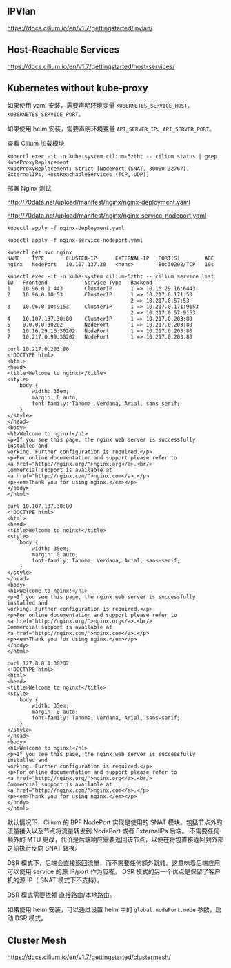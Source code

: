 ## IPVlan

https://docs.cilium.io/en/v1.7/gettingstarted/ipvlan/

## Host-Reachable Services

https://docs.cilium.io/en/v1.7/gettingstarted/host-services/

## Kubernetes without kube-proxy

如果使用 yaml 安装，需要声明环境变量 `KUBERNETES_SERVICE_HOST`、`KUBERNETES_SERVICE_PORT`。

如果使用 helm 安装，需要声明环境变量 `API_SERVER_IP`、`API_SERVER_PORT`。

查看 Cilium 加载模块

```
kubectl exec -it -n kube-system cilium-5ztht -- cilium status | grep KubeProxyReplacement
KubeProxyReplacement: Strict [NodePort (SNAT, 30000-32767), ExternalIPs, HostReachableServices (TCP, UDP)]
```

部署 Nginx 测试

http://70data.net/upload/manifest/nginx/nginx-deployment.yaml

http://70data.net/upload/manifest/nginx/nginx-service-nodeport.yaml

```
kubectl apply -f nginx-deployment.yaml

kubectl apply -f nginx-service-nodeport.yaml

kubectl get svc nginx
NAME    TYPE       CLUSTER-IP      EXTERNAL-IP   PORT(S)        AGE
nginx   NodePort   10.107.137.30   <none>        80:30202/TCP   10s

kubectl exec -it -n kube-system cilium-5ztht -- cilium service list
ID   Frontend            Service Type   Backend
1    10.96.0.1:443       ClusterIP      1 => 10.16.29.16:6443
2    10.96.0.10:53       ClusterIP      1 => 10.217.0.171:53
                                        2 => 10.217.0.57:53
3    10.96.0.10:9153     ClusterIP      1 => 10.217.0.171:9153
                                        2 => 10.217.0.57:9153
4    10.107.137.30:80    ClusterIP      1 => 10.217.0.203:80
5    0.0.0.0:30202       NodePort       1 => 10.217.0.203:80
6    10.16.29.16:30202   NodePort       1 => 10.217.0.203:80
7    10.217.0.99:30202   NodePort       1 => 10.217.0.203:80

curl 10.217.0.203:80
<!DOCTYPE html>
<html>
<head>
<title>Welcome to nginx!</title>
<style>
    body {
        width: 35em;
        margin: 0 auto;
        font-family: Tahoma, Verdana, Arial, sans-serif;
    }
</style>
</head>
<body>
<h1>Welcome to nginx!</h1>
<p>If you see this page, the nginx web server is successfully installed and
working. Further configuration is required.</p>
<p>For online documentation and support please refer to
<a href="http://nginx.org/">nginx.org</a>.<br/>
Commercial support is available at
<a href="http://nginx.com/">nginx.com</a>.</p>
<p><em>Thank you for using nginx.</em></p>
</body>
</html>

curl 10.107.137.30:80
<!DOCTYPE html>
<html>
<head>
<title>Welcome to nginx!</title>
<style>
    body {
        width: 35em;
        margin: 0 auto;
        font-family: Tahoma, Verdana, Arial, sans-serif;
    }
</style>
</head>
<body>
<h1>Welcome to nginx!</h1>
<p>If you see this page, the nginx web server is successfully installed and
working. Further configuration is required.</p>
<p>For online documentation and support please refer to
<a href="http://nginx.org/">nginx.org</a>.<br/>
Commercial support is available at
<a href="http://nginx.com/">nginx.com</a>.</p>
<p><em>Thank you for using nginx.</em></p>
</body>
</html>

curl 127.0.0.1:30202
<!DOCTYPE html>
<html>
<head>
<title>Welcome to nginx!</title>
<style>
    body {
        width: 35em;
        margin: 0 auto;
        font-family: Tahoma, Verdana, Arial, sans-serif;
    }
</style>
</head>
<body>
<h1>Welcome to nginx!</h1>
<p>If you see this page, the nginx web server is successfully installed and
working. Further configuration is required.</p>
<p>For online documentation and support please refer to
<a href="http://nginx.org/">nginx.org</a>.<br/>
Commercial support is available at
<a href="http://nginx.com/">nginx.com</a>.</p>
<p><em>Thank you for using nginx.</em></p>
</body>
</html>
```

默认情况下，Cilium 的 BPF NodePort 实现是使用的 SNAT 模块。包括节点外的流量接入以及节点将流量转发到 NodePort 或者 ExternalIPs 后端。
不需要任何额外的 MTU 更改，代价是后端响应需要返回该节点，以便在将包直接返回到外部之前执行反向 SNAT 转换。

DSR 模式下，后端会直接返回流量，而不需要任何额外跳转。这意味着后端应用可以使用 service 的源 IP/port 作为应答。
DSR 模式的另一个优点是保留了客户机的源 IP（ SNAT 模式下不支持）。

DSR 模式需要依赖 直接路由/本地路由。

如果使用 helm 安装，可以通过设置 helm 中的 `global.nodePort.mode` 参数，启动 DSR 模式。

## Cluster Mesh

https://docs.cilium.io/en/v1.7/gettingstarted/clustermesh/

